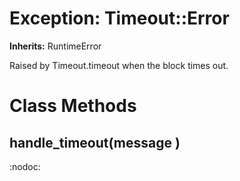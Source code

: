 # Exception: Timeout::Error
**Inherits:** RuntimeError
    

Raised by Timeout.timeout when the block times out.


# Class Methods
## handle_timeout(message ) [](#method-c-handle_timeout)
:nodoc:

